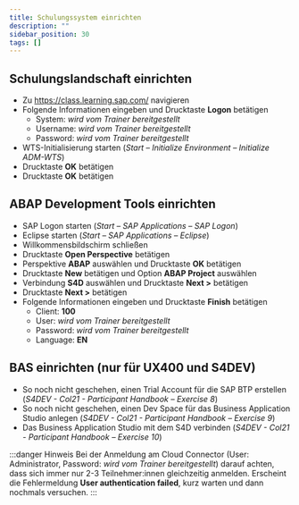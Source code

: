 ```yaml
---
title: Schulungssystem einrichten
description: ""
sidebar_position: 30
tags: []
---
```


## Schulungslandschaft einrichten
- Zu https://class.learning.sap.com/ navigieren
- Folgende Informationen eingeben und Drucktaste **Logon** betätigen
    - System: _wird vom Trainer bereitgestellt_
    - Username: _wird vom Trainer bereitgestellt_
    - Password: _wird vom Trainer bereitgestellt_
- WTS-Initialisierung starten (_Start – Initialize Environment – Initialize ADM-WTS_)
- Drucktaste **OK** betätigen
- Drucktaste **OK** betätigen

## ABAP Development Tools einrichten
- SAP Logon starten (_Start – SAP Applications – SAP Logon_)
- Eclipse starten (_Start – SAP Applications – Eclipse_)
- Willkommensbildschirm schließen
- Drucktaste **Open Perspective** betätigen
- Perspektive **ABAP** auswählen und Drucktaste **OK** betätigen
- Drucktaste **New** betätigen und Option **ABAP Project** auswählen
- Verbindung **S4D** auswählen und Drucktaste **Next \>** betätigen
- Drucktaste **Next \>** betätigen
- Folgende Informationen eingeben und Drucktaste **Finish** betätigen
    - Client: **100**
    - User: _wird vom Trainer bereitgestellt_
    - Password: _wird vom Trainer bereitgestellt_
    - Language: **EN**

## BAS einrichten (nur für UX400 und S4DEV)
- So noch nicht geschehen, einen Trial Account für die SAP BTP erstellen (_S4DEV - Col21 - Participant Handbook – Exercise 8_)
- So noch nicht geschehen, einen Dev Space für das Business Application Studio anlegen (_S4DEV - Col21 - Participant Handbook – Exercise 9_)
- Das Business Application Studio mit dem S4D verbinden (_S4DEV - Col21 - Participant Handbook – Exercise 10_)

:::danger Hinweis
Bei der Anmeldung am Cloud Connector (User: Administrator, Password: _wird vom Trainer bereitgestellt_) darauf achten, dass sich immer nur 2-3 Teilnehmer:innen gleichzeitig anmelden. Erscheint die Fehlermeldung **User authentication failed**, kurz warten und 
dann nochmals versuchen.
:::
